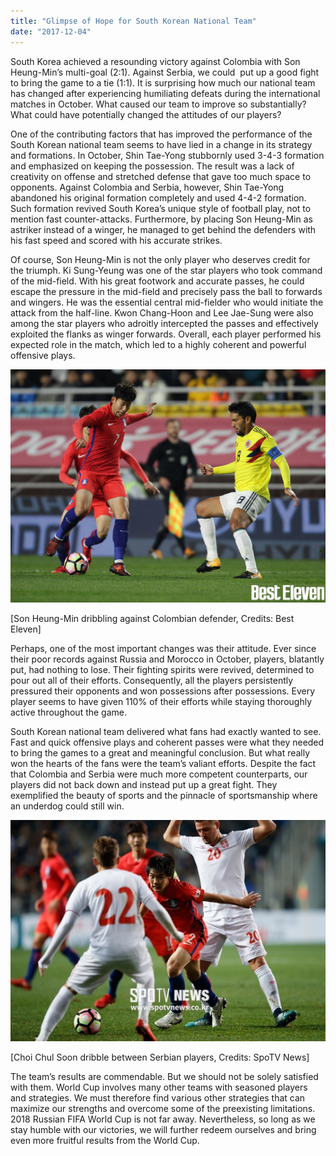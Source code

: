 ```yaml
---
title: "Glimpse of Hope for South Korean National Team"
date: "2017-12-04"
---
```


South Korea achieved a resounding victory against Colombia with Son Heung-Min’s multi-goal (2:1). Against Serbia, we could  put up a good fight to bring the game to a tie (1:1). It is surprising how much our national team has changed after experiencing humiliating defeats during the international matches in October. What caused our team to improve so substantially? What could have potentially changed the attitudes of our players?

One of the contributing factors that has improved the performance of the South Korean national team seems to have lied in a change in its strategy and formations. In October, Shin Tae-Yong stubbornly used 3-4-3 formation and emphasized on keeping the possession. The result was a lack of creativity on offense and stretched defense that gave too much space to opponents. Against Colombia and Serbia, however, Shin Tae-Yong abandoned his original formation completely and used 4-4-2 formation. Such formation revived South Korea’s unique style of football play, not to mention fast counter-attacks. Furthermore, by placing Son Heung-Min as astriker instead of a winger, he managed to get behind the defenders with his fast speed and scored with his accurate strikes.

Of course, Son Heung-Min is not the only player who deserves credit for the triumph. Ki Sung-Yeung was one of the star players who took command of the mid-field. With his great footwork and accurate passes, he could escape the pressure in the mid-field and precisely pass the ball to forwards and wingers. He was the essential central mid-fielder who would initiate the attack from the half-line. Kwon Chang-Hoon and Lee Jae-Sung were also among the star players who adroitly intercepted the passes and effectively exploited the flanks as winger forwards. Overall, each player performed his expected role in the match, which led to a highly coherent and powerful offensive plays.

![photo 2](images/photo-2.jpg)

\[Son Heung-Min dribbling against Colombian defender, Credits: Best Eleven\]

Perhaps, one of the most important changes was their attitude. Ever since their poor records against Russia and Morocco in October, players, blatantly put, had nothing to lose. Their fighting spirits were revived, determined to pour out all of their efforts. Consequently, all the players persistently pressured their opponents and won possessions after possessions. Every player seems to have given 110% of their efforts while staying thoroughly active throughout the game.

South Korean national team delivered what fans had exactly wanted to see. Fast and quick offensive plays and coherent passes were what they needed to bring the games to a great and meaningful conclusion. But what really won the hearts of the fans were the team’s valiant efforts. Despite the fact that Colombia and Serbia were much more competent counterparts, our players did not back down and instead put up a great fight. They exemplified the beauty of sports and the pinnacle of sportsmanship where an underdog could still win.

![photo 3](images/photo-3.jpg)

\[Choi Chul Soon dribble between Serbian players, Credits: SpoTV News\]

The team’s results are commendable. But we should not be solely satisfied with them. World Cup involves many other teams with seasoned players and strategies. We must therefore find various other strategies that can maximize our strengths and overcome some of the preexisting limitations. 2018 Russian FIFA World Cup is not far away. Nevertheless, so long as we stay humble with our victories, we will further redeem ourselves and bring even more fruitful results from the World Cup.
